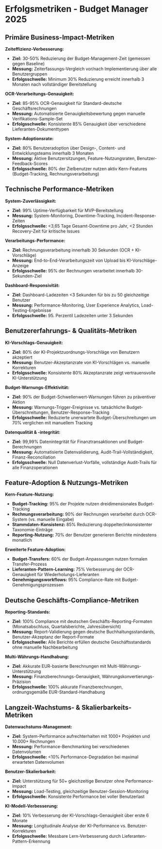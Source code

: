 # Erfolgsmetriken - Budget Manager 2025

## Primäre Business-Impact-Metriken

**Zeiteffizienz-Verbesserung:**
- **Ziel:** 30-50% Reduzierung der Budget-Management-Zeit (gemessen gegen Baseline)
- **Messung:** Zeiterfassungs-Vergleich vor/nach Implementierung über alle Benutzergruppen
- **Erfolgsschwelle:** Minimum 30% Reduzierung erreicht innerhalb 3 Monaten nach vollständiger Bereitstellung

**OCR-Verarbeitungs-Genauigkeit:**
- **Ziel:** 85-95% OCR-Genauigkeit für Standard-deutsche Geschäftsrechnungen
- **Messung:** Automatisierte Genauigkeitsbewertung gegen manuelle Verifikations-Sample-Set
- **Erfolgsschwelle:** Konsistente 85% Genauigkeit über verschiedene Lieferanten-Dokumenttypen

**System-Adoptionsrate:**
- **Ziel:** 80% Benutzeradoption über Design-, Content- und Entwicklungsteams innerhalb 3 Monaten
- **Messung:** Aktive Benutzersitzungen, Feature-Nutzungsraten, Benutzer-Feedback-Scores
- **Erfolgsschwelle:** 80% der Zielbenutzer nutzen aktiv Kern-Features (Budget-Tracking, Rechnungsverarbeitung)

## Technische Performance-Metriken

**System-Zuverlässigkeit:**
- **Ziel:** 99% Uptime-Verfügbarkeit für MVP-Bereitstellung
- **Messung:** System-Monitoring, Downtime-Tracking, Incident-Response-Zeiten
- **Erfolgsschwelle:** <3,65 Tage Gesamt-Downtime pro Jahr, <2 Stunden Recovery-Zeit für kritische Issues

**Verarbeitungs-Performance:**
- **Ziel:** Rechnungsverarbeitung innerhalb 30 Sekunden (OCR + KI-Vorschläge)
- **Messung:** End-to-End-Verarbeitungszeit von Upload bis KI-Vorschläge-Anzeige
- **Erfolgsschwelle:** 95% der Rechnungen verarbeitet innerhalb 30-Sekunden-Ziel

**Dashboard-Responsivität:**
- **Ziel:** Dashboard-Ladezeiten <3 Sekunden für bis zu 50 gleichzeitige Benutzer
- **Messung:** Performance-Monitoring, User Experience Analytics, Load-Testing-Ergebnisse
- **Erfolgsschwelle:** 95. Perzentil Ladezeiten unter 3 Sekunden

## Benutzererfahrungs- & Qualitäts-Metriken

**KI-Vorschlags-Genauigkeit:**
- **Ziel:** 80% der KI-Projektzuordnungs-Vorschläge von Benutzern akzeptiert
- **Messung:** Benutzer-Akzeptanzrate von KI-Vorschlägen vs. manuelle Korrekturen
- **Erfolgsschwelle:** Konsistente 80% Akzeptanzrate zeigt vertrauensvolle KI-Unterstützung

**Budget-Warnungs-Effektivität:**
- **Ziel:** 90% der Budget-Schwellenwert-Warnungen führen zu präventiver Aktion
- **Messung:** Warnungs-Trigger-Ereignisse vs. tatsächliche Budget-Überschreitungen, Benutzer-Response-Tracking
- **Erfolgsschwelle:** Reduzierte unerwartete Budget-Überschreitungen um 70% verglichen mit manuellem Tracking

**Datenqualität & -integrität:**
- **Ziel:** 99,99% Datenintegrität für Finanztransaktionen und Budget-Berechnungen
- **Messung:** Automatisierte Datenvalidierung, Audit-Trail-Vollständigkeit, Finanz-Reconciliation
- **Erfolgsschwelle:** Null Datenverlust-Vorfälle, vollständige Audit-Trails für alle Finanzoperationen

## Feature-Adoption & Nutzungs-Metriken

**Kern-Feature-Nutzung:**
- **Budget-Tracking:** 95% der Projekte nutzen dreidimensionales Budget-Tracking
- **Rechnungsverarbeitung:** 90% der Rechnungen verarbeitet durch OCR-System (vs. manuelle Eingabe)
- **Stammdaten-Konsistenz:** 85% Reduzierung doppelter/inkonsistenter Taxonomie-Einträge
- **Reporting-Nutzung:** 70% der Benutzer generieren Berichte mindestens monatlich

**Erweiterte Feature-Adoption:**
- **Budget-Transfers:** 60% der Budget-Anpassungen nutzen formalen Transfer-Prozess
- **Lieferanten-Pattern-Learning:** 75% Verbesserung der OCR-Genauigkeit für Wiederholungs-Lieferanten
- **Genehmigungsworkflows:** 95% Compliance-Rate mit Budget-Genehmigungsprozessen

## Deutsche Geschäfts-Compliance-Metriken

**Reporting-Standards:**
- **Ziel:** 100% Compliance mit deutschen Geschäfts-Reporting-Formaten (Monatsabschluss, Quartalsberichte, Jahresübersicht)
- **Messung:** Report-Validierung gegen deutsche Buchhaltungsstandards, Benutzer-Akzeptanz der Report-Formate
- **Erfolgsschwelle:** Alle Berichte erfüllen deutsche Geschäftsstandards ohne manuelle Nachbearbeitung

**Multi-Währungs-Handhabung:**
- **Ziel:** Akkurate EUR-basierte Berechnungen mit Multi-Währungs-Unterstützung
- **Messung:** Finanzberechnungs-Genauigkeit, Währungskonvertierungs-Präzision
- **Erfolgsschwelle:** 100% akkurate Finanzberechnungen, ordnungsgemäße EUR-Standard-Handhabung

## Langzeit-Wachstums- & Skalierbarkeits-Metriken

**Datenwachstums-Management:**
- **Ziel:** System-Performance aufrechterhalten mit 1000+ Projekten und 10.000+ Rechnungen
- **Messung:** Performance-Benchmarking bei verschiedenen Datenvolumen
- **Erfolgsschwelle:** <10% Performance-Degradation bei maximal erwarteten Datenvolumen

**Benutzer-Skalierbarkeit:**
- **Ziel:** Unterstützung für 50+ gleichzeitige Benutzer ohne Performance-Impact
- **Messung:** Load-Testing, gleichzeitige Benutzer-Session-Monitoring
- **Erfolgsschwelle:** Konsistente Performance bei voller Benutzerlast

**KI-Modell-Verbesserung:**
- **Ziel:** 10% Verbesserung der KI-Vorschlags-Genauigkeit über erste 6 Monate
- **Messung:** Longitudinale Analyse der KI-Performance vs. Benutzer-Korrekturen
- **Erfolgsschwelle:** Messbare Lern-Verbesserung durch Lieferanten-Pattern-Erkennung
